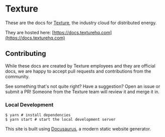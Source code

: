# Texture

These are the docs for [Texture](https://www.texturehq.com), the industry cloud for distributed energy.

They are hosted here: [https://docs.texturehq.com](https://docs.texturehq.com)

## Contributing

While these docs are created by Texture employees and they are official docs, we are happy to accept pull requests and contributions from the community.

See something that's not quite right? Have a suggestion? Open an issue or submit a PR! Someone from the Texture team will review it and merge it in.

### Local Development

```
$ yarn # install dependencies
$ yarn start # start the local development server
```

This site is built using [Docusaurus](https://docusaurus.io/), a modern static website generator.
